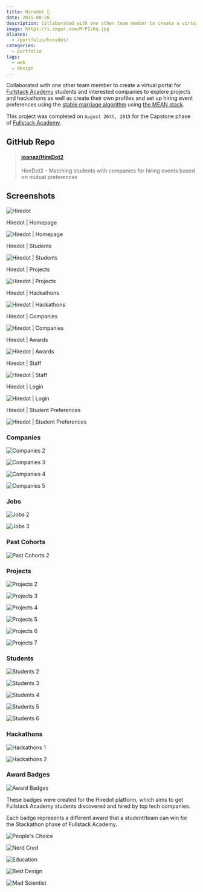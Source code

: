 ```yaml
---
title: Hiredot 💼
date: 2015-08-26
description: Collaborated with one other team member to create a virtual portal for Fullstack Academy students and interested companies to explore projects and hackathons as well as create their own profiles and set up hiring event preferences using the stable marriage algorithm using the MEAN stack.
image: https://i.imgur.com/MrP1s6q.jpg
aliases:
  - /portfolio/hiredot/
categories:
  - portfolio
tags:
  - web
  - design
---
```


Collaborated with one other team member to create a virtual portal for [Fullstack Academy](https://fullstackacademy.com 'Fullstack Academy') students and interested companies to explore projects and hackathons as well as create their own profiles and set up hiring event preferences using the [stable marriage algorithm](https://www.wikiwand.com/en/Stable_marriage_problem 'stable marriage algorithm') using [the MEAN stack](https://mean.io 'MEAN stack').

This project was completed on `August 26th, 2015` for the Capstone phase of [Fullstack Academy](https://fullstackacademy.com 'Fullstack Academy').

## GitHub Repo

<blockquote class="embedly-card"><h4><a href="https://github.com/joanaz/HireDot2">joanaz/HireDot2</a></h4><p>HireDot2 - Matching students with companies for hiring events based on mutual preferences</p></blockquote>
<script async src="//cdn.embedly.com/widgets/platform.js" charset="UTF-8"></script>

## Screenshots

![Hiredot](https://i.imgur.com/jHB04WA.jpg)

Hiredot | Homepage

![Hiredot | Homepage](https://lh3.googleusercontent.com/KL1bhJRDyjU4tczQi_LtHHTqrZcjDcS25aGI3S5JxNOBmbQ63AUPkNIklpD3Luije_KfXWCQwOyz6RGqFqfElTyNmYNc_B6aWPL7Rrb9RjkBCSR1RCpu9wgxJoyzBjZ61REhkSUMikAONrF7Nx-a--yqruMwJ3QwhCdhXtTi96C-hJdEByDSjz5isQiPiZ5Fltxj9ega8lrSSabuVPvC_l2sQlCFC_A4p9TCyUcG0ZbRc1endVOEM2LYV24BQh31djwUWcDsWeO3LqMO3Z8SVUg6Ros6fFaNUU-7_Kgrh7Z0dz8LviV6CHbAt4ChJYULYXa3AoObNAH9r9OtOrUfNJuV2AEyOpM5SPjDnNe7w_AFdo1vXIuAa9mI-8vCjCN6TEhDQYtHTR4PnG3pjx1Fa1plFeTw-LdR5w3CpwSLz73G3PTelkceyUM7KTq8d42_AJhhrGxlkIVj7v9LZ1Bw74cjmdTTuICcyZCH3_efdCMhQ9zgbxE8ax-Jp1wmkUTP5cBblV42dKEWa221l6_YNZXtBW-fGyVR5w4KU_9iOvEW7DtQsHHTh8U1PiIaWdv_KRGCFp4MJb3ejDHjmSuFL9ghrl_Zf-XZOdztU9ku4_gVPSjFSoWzXqR6-tAn0Knm=w1904-h969-no 'Hiredot | Homepage')

Hiredot | Students

![Hiredot | Students](https://lh3.googleusercontent.com/kvBd3KHJ2VUr_Ad7e4oxyZRrSoJI62q6pDWw-h0S21lUiJHBFCBM3lPXAqcsF9szbztBoD-JhiTs-Yqa5Kz2rBrJ95luUOSBe7ue6q7yRXJENnNP1J46gqb7UgULAryWOKONFAsNuaT5Vq724Ar7-beYuMIGOiKs45DXv1c4ZKzZmQ6vSVoajxTyPgN9hEBE2F6L34oMnDiQw7PFqIi0NrydmAdvPJlP1JUOkOkuPVzmiMbDT7PfT-tuvwaVyyQxW3OiKmXEgyztp2GH62yNxx2uTwqu_6QPsImCw0boUbXR81632sMqB2jl4RoBIhVaLm3_uqrzNVj1yYXOs_U1dAgGbrAsmnsXy9no9Bxaet7DPxQDQ7724Ygb9NFjIiT7EZR1S7MNQt3yLefnQNMOVIdynCTlsJL3B7BNohYvHzvDqANMN_rBgrk6Lg_WpsyLQQ87dXt91T-817AckTOAzRLzkRwg3ovwdr9KKZe420srbAfxcJ2aa4w_A3dOHwmCCrUUje9Ln5vTQDDhSRUgv6oxl7V2IbOEI1qFAbk7jmA3JT1Hwz_vDZBxlKaRUm3F0EgHkmngQmgXnNsgW6abVYnTi4uT-y3mHXSkg-6cQKWbPR0iJGnrS_dAu68im36N=w332-h969-no 'Hiredot | Students')

Hiredot | Projects

![Hiredot | Projects](https://lh3.googleusercontent.com/enpwyoJaaFBIuvg5PZnLuWipwWGtYqhWsKG0R2z3oVAVsip-ontb6BR997LaMhHAGyF8-zPlFzRMKeO_lRT6l0TEa2Ju_Ta_YTmq29ccf7b5l4BGUnG6aXn7q_wWMwvCXSxhPzUDtlimZm1MOYDBk93DPTllRxeBWtZCrmkDv20myyPtJiM2RO2t2RGjSruhj15quxr3Qa709f0chYtviJ0pPob2V32-wHpXGplLdKOeJJrytm7I3M2sW-o0j_EWjISE8W0ejBeVVETyYC9_wPQG7GrYYCzRJK1khx3b0EGqe2XyqZ-v4LxSrtq74WWtFYZWoNsXBB1qB4_ezdFEO0bx79VBcU-SPA1616VhqJZ6eWw8Cg1t2ZnJm_sHfcXh-BLbuTitjxDWkeQ3rLKeasNFVJ1AGzhQdrny0z78c4egHm03iVwbqK4zrMjRmuibNNPnCSWZ71pt5GzT6GP08HBEh_uJOi7Rbb7OuQ3pSdYdqSjeYc2QApBsBZbOoTcfRA2cEBGXGXXo5WQdYnDg46Jz1aiWcQFg_9vimIFKiJnfRK6BTDVBSoGR8FhMUeByV48E00rIsFUK7s7yF6KQMZ8XZBukyKng0E5VX0aSjeFksJvUa5CqwxNTBUVRHBg4=w714-h969-no 'Hiredot | Projects')

Hiredot | Hackathons

![Hiredot | Hackathons](https://lh3.googleusercontent.com/agmd8UK6ZocP3Kg5jRH80yz6DicPpvXG15qT72isuDn2sMqHl_0TOQASHVdSvnmZw-yOXnDzZDtG8oe00mqo9zr3_tjzNHQ0T-BOm-XS4Jd0oHVxn12Gqxd2wUYhz1ltqbZ_-R_nLpuPj3XFp6A0GMt7Fu-VWFtQo6km4f87-9KFrGN_QvWudAFvQnLlt8XCgggAw5MXkau6UpMFjHtNMQdDkuiyuWRr9IgzbuZwiyQ5m4cD1iTQSV9bjXPn4kvwS8OmXSAo9QqnyVwKFPsoxeiPLLKWrfMIB1vzoJ3JB_Xx6OPA8Nzs-GzuLq7sCvdEJeUP8u4U1fWn8Ynyl3QJlB51x6r3sqjnoE3FNtQr5m0azAZ_xDe5cExhLSMp7g4yj1kHgiVPo9L0T8uhfm6wcTbVCz0vduJI9oxkaauhFmRecLMqA0n93R29kvaC3I6UrwsIh8NL0nt13OduttaqYnnMNDahS3BFjnnFzRdizKoN3-VPjd0z2FZdH8_y0kO5v2kUgbjNhXcHriKnaxbQpIgFMLQ4nScwVw5ZXQ24mWHY-V6FZl2Yxn9RAjB7DZ9oBKXIR30uas_BILmYq-hOuNZdkIGIZ68TaVyXM-aPDUIffXDzqR7JncIdvkPMGndf=w361-h220-no 'Hiredot | Hackathons')

Hiredot | Companies

![Hiredot | Companies](https://lh3.googleusercontent.com/ebzM_vO6AVA_9BlWMYqdwb-1ghNKwIq8tvmEC5FMSdx4fnXLvIXD0bRObqla7n91BZEulEldTbi0haFTrZVFFewJtmTr0ijkApCMBVHQQh0xaBxG2w0yhCZOkFFIp4J48q7nwkT-yayMe16YPlQFImJNxc1ypJgeO73xjaYtVdhFGBcqlwFZXH-FJiYyEp92tmy5ySh1048CHrrExuF4lfK_k5vHUBZi87aCAgC2MaFjnWghQeKA_VKrM_mH_qi20JRoZ8Z3Edvkuf92bLEmYQ4M2VItjijZ2-Xjbgc4v5tLDaLxGVCkK0av8Bmc0bm2dEQDQpdLRe30vGxHaukKsauyPOxCht-kNQWVszk7-G9glsCLCpfKnpNH3t6ebxb1UIPzneTMzwxzeDZ851vVQVgr3FifK3zdAIUQLyQ6xlgZO7mYPDFFWxoE2uZIBprUudOU5u4Ni0HM4ppEw-Gbw15Jg8at2eFyB2eO1trmG6V85wGgQaOzSeMN3SyYFIb1cUGCJd7fESZx3V5ZU2e64j00_jAZbxVK1fDsy0fha8jgpVv5IV98htXSWNUNfASxFRc5KVHBU2gYQ5tGyj7qygL1baH2J48GtJxrKOnZJNvuLhKEaIgJ9BjxKjqOfvMh=w794-h969-no 'Hiredot | Companies')

Hiredot | Awards

![Hiredot | Awards](https://lh3.googleusercontent.com/MeSet7JV3bq6Fcebsb2tj5ror7MInD80kNqVfmN0coBfqOioHlNaPMmbGnnzcbX38wRa3ru9YGC_IcCqxZzyFwSDxDaezNy4TXQV9RXz607s4-Jdap5zQp4r-E-UG5P905_DyjLFb_tr8_DAhR9NLcVWG7zwgdXrWmW07Wi8wXw0TRwOxgYoczBApQAw-RQf7NgmX7-DaqBFMwh7qoZl3TNLTuVTCUR0KZoYyhpkpQOSv-roG3UmJl2tzXubNio7ItFQ7_nMMvcBzlucx32ITVELUKx3yX2iP_1laku_mPicSK3D6IBq_SvpyucW8n3YRK0tLvLrT8ZIK3yIHbZgjm6ItYVpDFhO5d8j2U4bbAT8alkNLR_C_RKGUSFv_2de_koYOhFbZEVASJX-nvaAc16J9jmhLnErrxhwTzYV_GEGvaN8t9FgHEBlyqhaWqB_g_3-3TyNem8JoKMD6aQ27JAIIJMoPOlGS7l9Wctt6JY3vj6uMxtk6M_2PhX4d6lJw8ldjekx9LRH_d9XQ4xERTqHUwCzx9rsbwU5SRJN_QKVMOd67zN7on5j9-r3ucaFb9Dv0O32DYB9d8kQLSSUnpGMMK32veDzE9g4yZ5kZvVaSaCzBhYCyac6DFMX3rCY=w227-h220-no 'Hiredot | Awards')

Hiredot | Staff

![Hiredot | Staff](https://lh3.googleusercontent.com/K2XJ0bNpjE0AerBx0Ngyhw3X85cX8OgCLtf_-E97oMw7axMMXYVidieo_96LKEwVYrchgZpshYhCbjPXvximOEQudTCSkGSdsWZdzsW5Dk7wXl1GOxhSLZO9cLpk3X3f5iIs7ROSYa2mtnsBGyjgF217XzZMzEcke3vGRItJ5neQd5WAJVNpQ2dDTOuuM0yHMAU1LtP9cg3l3CW_4NRfHxW7jJnKfxJjtuiwI2OFxurtYdPgAMlHqEIVzHMVoxL7d2noKHaXiE76_RvShL8x3maUjR9Yj6qDiSrIftFLPjk3HUqh6thPJRbPJYoCwFeKhVl8Wke_GCPM9GKqXJkrkStW5Vz7zS5WaG8BfYeVF_GSf7YcnkgJYMSbnSxlWKtjy4qOfLi88j1kk-bGCAztJ9G1XSzO9m1sPdITMjsJYL5xxKXfeI54CFb0EtMj0uUbUP9vAO1ZuafwDVxpyDUCnFu1ID2g9TMucur2qtwgW7gbF_babMyP_WOEpX4PxHlyfBrTweQjL_BN44ntGBrtcvLesjKyu7-s9_2vHUql_DSDmbbD2-n5q5-8LIAFNmuITdIXYtLPMPhRI8iTIFIpcNtVqokqIhQoZDzMxOm73mBelW5nGdaJqR_5Hyw1PNEW=w613-h969-no 'Hiredot | Staff')

Hiredot | Login

![Hiredot | Login](https://lh3.googleusercontent.com/v_lNiv742ee5WMXZ0_xIJyVNdZ92WAeULfp3vwMAYFDkNVHNWV8f0GP7jDNVoX5dTpSQx-5e8fIf8tiNhndNeN039xQmenPRImcVnCSolc0NgqehVUQxBAXhFwuuI1iXv3CNXcgBhpXkZU3CZ_DLMqkbRF0aPHJcE56sOEVzGMG2FG4wuH9XHdh_PBhmJF7_L-uT86X9PNd5AYUKZWPGScevzbPQeH6NDclfl184v2GAftPPWhlcUfej14MITDt7rXVdtBZrCUC3VGkb7EvROPsKEtd0ieZe1HvTyhOZQyGMOTCvtai-kgDGRAaHDzKJcTRvk-5xepHJkityiI4iY3HQgWnIb218pEUHPIGPvq6Lu6SYDl6oQuLWB_H_Pkv7ZqDBHA4Buwe99i3sgDfJFPhcYDouVpT7cAEd1QGVF0onc_eARHAREOpsuJq9jxP6AA867OxIlWo26zwdZApILU_zRbwq2n5VQqKOk1IlflpldY7shpE3WCOOlzGXUvNKPLNhwYtINIrORA3t0xeUHAvJsokxDE0pvC2Gm9771MBhzJZJmSxm0xiNLssww-XU0UuX665LIfba8s1CaM3zV_N2DS9RNQYLqj0TLyhJ1NUK62jQtn2h2YMGA_YdXibI=w397-h220-no 'Hiredot | Login')

Hiredot | Student Preferences

![Hiredot | Student Preferences](https://lh3.googleusercontent.com/bVxd5iyE77jInTXPfmy2sQJjcllm2isebtVXKPeWBRoQ3yvxR7u0DxVojbkSJmabZT78nCyEdrIVUkWk6VL56ewGFcRAdiAzWaB1vv8VtkMy5z0eF4kH_EglvgFp_s4-wO7_Ls-vbwmRHIHr1H4VQHT-4GvLHy3lx6740jTUgJyrBahQOmUVNs8InL7xoiFRyLEccrMGwQpHtuaZZjoar_WSmkNyaRMDVX1V_icq_MsnX03W0KpdTpXQesnm7kQygB3eOCSSl63Uu6osaNrZrACBbBku1SNz_WFfcwHWiuF_T2PnP7AkEftPuAXtItqGZOF6p__Wkq-gesvgPCsKQy3rovktHRHs1fD_Qbncb5_0CXIlxbvRM_t6zt5O2mXjjdSriNSf7tWaEG2tDlzHrXFSXWdeloqA-eH6z4iWNr83WSjHAnbrjizZXPB-6n3AeNyhEFlDuUnB5lqt59ZT0EykOHW9t39D5u_Yx85k0lS4YvJ0ksj5VwCZnI5g2NxwgZP-cYr-aYeDVTqwWJd0db3-y2iRJVtcdoDa6bOKs9842-bLoxssYSagwG4Yv_tvDeK5P6Lnm3dZFXhAzi0CikJzWwJPP19Hsfh7Uh5r0FrVI4DXmIpIB4iQQAXcbvt9=w1043-h969-no 'Hiredot | Student Preferences')

### Companies

![Companies 2](https://i.imgur.com/ykEJ0Ej.jpg)

![Companies 3](https://i.imgur.com/xTLMyWE.jpg)

![Companies 4](https://i.imgur.com/WrfH7M9.jpg)

![Companies 5](https://i.imgur.com/CIu8oWA.jpg)

### Jobs

![Jobs 2](https://i.imgur.com/eW3M06S.jpg)

![Jobs 3](https://i.imgur.com/8iNZhIf.jpg)

### Past Cohorts

![Past Cohorts 2](https://i.imgur.com/9Ttna4V.jpg)

### Projects

![Projects 2](https://i.imgur.com/p4gXlYP.jpg)

![Projects 3](https://i.imgur.com/PeMpiU1.jpg)

![Projects 4](https://i.imgur.com/2GXi5e5.jpg)

![Projects 5](https://i.imgur.com/DYVwHPr.jpg)

![Projects 6](https://i.imgur.com/FrpV2rg.jpg)

![Projects 7](https://i.imgur.com/9JpCqt8.jpg)

### Students

![Students 2](https://i.imgur.com/BUodjox.jpg)

![Students 3](https://i.imgur.com/rfgcOBM.jpg)

![Students 4](https://i.imgur.com/x5xIckm.jpg)

![Students 5](https://i.imgur.com/5xYQVLB.jpg)

![Students 6](https://i.imgur.com/lOcPBer.jpg)

### Hackathons

![Hackathons 1](https://i.imgur.com/zUlGN8z.jpg)

![Hackathons 2](https://i.imgur.com/LdgcJTz.jpg)

### Award Badges

![Award Badges](https://i.imgur.com/S8lTkHm.jpg)

These badges were created for the Hiredot platform, which aims to get Fullstack Academy students discovered and hired by top tech companies.

Each badge represents a different award that a student/team can win for the Stackathon phase of Fullstack Academy.

![People's Choice](https://i.imgur.com/VxUWzPY.jpg)

![Nerd Cred](https://i.imgur.com/14WHgXH.jpg)

![Education](https://i.imgur.com/9krtFQG.jpg)

![Best Design](https://i.imgur.com/xy6P0uR.jpg)

![Mad Scientist](https://i.imgur.com/PwBPl76.jpg)
